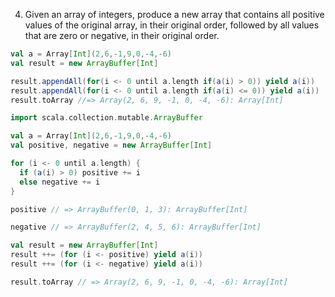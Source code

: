 4. Given an array of integers, produce a new array that contains all positive values of the original array, in their original order, followed by all values that are zero or negative, in their original order.

```scala
val a = Array[Int](2,6,-1,9,0,-4,-6)
val result = new ArrayBuffer[Int]

result.appendAll(for(i <- 0 until a.length if(a(i) > 0)) yield a(i))
result.appendAll(for(i <- 0 until a.length if(a(i) <= 0)) yield a(i))
result.toArray //=> Array(2, 6, 9, -1, 0, -4, -6): Array[Int]
```

```scala
import scala.collection.mutable.ArrayBuffer

val a = Array[Int](2,6,-1,9,0,-4,-6)
val positive, negative = new ArrayBuffer[Int]

for (i <- 0 until a.length) {
  if (a(i) > 0) positive += i
  else negative += i
}

positive // => ArrayBuffer(0, 1, 3): ArrayBuffer[Int]

negative // => ArrayBuffer(2, 4, 5, 6): ArrayBuffer[Int]

val result = new ArrayBuffer[Int]
result ++= (for (i <- positive) yield a(i))
result ++= (for (i <- negative) yield a(i))

result.toArray // => Array(2, 6, 9, -1, 0, -4, -6): Array[Int]

```
